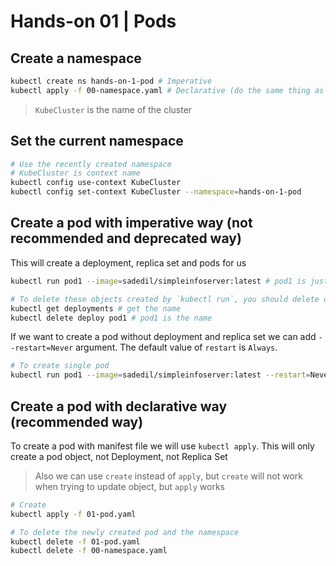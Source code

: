# Hands-on 01 | Pods

## Create a namespace

```bash
kubectl create ns hands-on-1-pod # Imperative
kubectl apply -f 00-namespace.yaml # Declarative (do the same thing as above)
```

> `KubeCluster` is the name of the cluster

## Set the current namespace
```bash
# Use the recently created namespace
# KubeCluster is context name
kubectl config use-context KubeCluster
kubectl config set-context KubeCluster --namespace=hands-on-1-pod
```

## Create a pod with imperative way (not recommended and deprecated way)

This will create a deployment, replica set and pods for us

```bash
kubectl run pod1 --image=sadedil/simpleinfoserver:latest # pod1 is just an alias

# To delete these objects created by `kubectl run`, you should delete deployment
kubectl get deployments # get the name
kubectl delete deploy pod1 # pod1 is the name
```

If we want to create a pod without deployment and replica set we can add `--restart=Never` argument. The default value of `restart` is `Always`.

```bash
# To create single pod
kubectl run pod1 --image=sadedil/simpleinfoserver:latest --restart=Never
```

## Create a pod with declarative way (recommended way)
To create a pod with manifest file we will use `kubectl apply`. This will only create a pod object, not Deployment, not Replica Set

>Also we can use `create` instead of `apply`, but `create` will not work when trying to update object, but `apply` works

```bash
# Create
kubectl apply -f 01-pod.yaml

# To delete the newly created pod and the namespace
kubectl delete -f 01-pod.yaml
kubectl delete -f 00-namespace.yaml
```